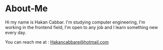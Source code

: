 # About-Me
Hi my name is Hakan Cabbar. I'm studying computer engineering, I'm working in the frontend field, I'm open to any job and I learn something new every day.

 You can reach me at : Hakancabbare@hotmail.com
